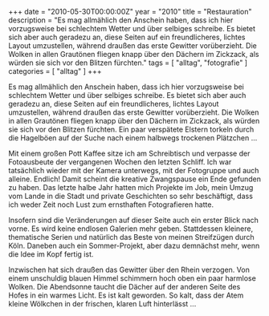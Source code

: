 +++
date = "2010-05-30T00:00:00Z"
year = "2010"
title = "Restauration"
description = "Es mag allmählich den Anschein haben, dass ich hier vorzugsweise bei schlechtem Wetter und über selbiges schreibe. Es bietet sich aber auch geradezu an, diese Seiten auf ein freundlicheres, lichtes Layout umzustellen, während draußen das erste Gewitter vorüberzieht. Die Wolken in allen Grautönen fliegen knapp über den Dächern im Zickzack, als würden sie sich vor den Blitzen fürchten."
tags = [ "alltag", "fotografie" ]
categories = [ "alltag" ]
+++

Es mag allmählich den Anschein haben, dass ich hier vorzugsweise bei schlechtem Wetter und über selbiges schreibe. Es bietet sich aber auch geradezu an, diese Seiten auf ein freundlicheres, lichtes Layout umzustellen, während draußen das erste Gewitter vorüberzieht. Die Wolken in allen Grautönen fliegen knapp über den Dächern im Zickzack, als würden sie sich vor den Blitzen fürchten. Ein paar verspätete Elstern torkeln durch die Hagelböen auf der Suche nach einem halbwegs trockenen Plätzchen ...

Mit einem großen Pott Kaffee sitze ich am Schreibtisch und verpasse der Fotoausbeute der vergangenen Wochen den letzten Schliff. Ich war tatsächlich wieder mit der Kamera unterwegs, mit der Fotogruppe und auch alleine. Endlich! Damit scheint die kreative Zwangspause ein Ende gefunden zu haben. Das letzte halbe Jahr hatten mich Projekte im Job, mein Umzug vom Lande in die Stadt und private Geschichten so sehr beschäftigt, dass ich weder Zeit noch Lust zum ernsthaften Fotografieren hatte.

Insofern sind die Veränderungen auf dieser Seite auch ein erster Blick nach vorne. Es wird keine endlosen Galerien mehr geben. Stattdessen kleinere, thematische Serien und natürlich das Beste von meinen Streifzügen durch Köln. Daneben auch ein Sommer-Projekt, aber dazu demnächst mehr, wenn die Idee im Kopf fertig ist.

Inzwischen hat sich draußen das Gewitter über den Rhein verzogen. Von einem unschuldig blauen Himmel schimmern hoch oben ein paar harmlose Wolken. Die Abendsonne taucht die Dächer auf der anderen Seite des Hofes in ein warmes Licht. Es ist kalt geworden. So kalt, dass der Atem kleine Wölkchen in der frischen, klaren Luft hinterlässt ...
